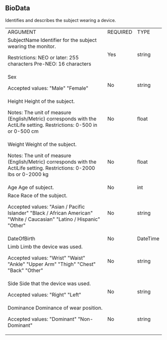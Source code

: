 ## BioData

Identifies and describes the subject wearing a device.

<table>
  <tr>
    <td>ARGUMENT</td>
    <td>REQUIRED</td>
    <td>TYPE</td>
  </tr>
  <tr>
    <td>SubjectName
Identifier for the subject wearing the monitor.

Restrictions:
NEO or later: 255 characters
Pre-NEO: 16 characters</td>
    <td>Yes</td>
    <td>string</td>
  </tr>
  <tr>
    <td>Sex

Accepted values:
"Male"
"Female"</td>
    <td>No</td>
    <td>string</td>
  </tr>
  <tr>
    <td>Height
Height of the subject.

Notes:
The unit of measure (English/Metric) corresponds with the ActiLife setting.
Restrictions:
0-500 in
or 0-500 cm</td>
    <td>No</td>
    <td>float</td>
  </tr>
  <tr>
    <td>Weight
Weight of the subject.

Notes:
The  unit of measure (English/Metric) corresponds with the ActiLife setting.
Restrictions:
0-2000 lbs
or 0-2000 kg</td>
    <td>No</td>
    <td>float</td>
  </tr>
  <tr>
    <td>Age
Age of subject.</td>
    <td>No</td>
    <td>int</td>
  </tr>
  <tr>
    <td>Race
Race of the subject.

Accepted values:
"Asian / Pacific Islander"
"Black / African American"
"White / Caucasian"
"Latino / Hispanic"
"Other"</td>
    <td>No</td>
    <td>string</td>
  </tr>
  <tr>
    <td>DateOfBirth</td>
    <td>No</td>
    <td>DateTime</td>
  </tr>
  <tr>
    <td>Limb
Limb the device was used.

Accepted values:
"Wrist"
"Waist"
"Ankle"
"Upper Arm"
"Thigh"
"Chest"
"Back"
"Other"</td>
    <td>No</td>
    <td>string</td>
  </tr>
  <tr>
    <td>Side
Side that the device was used.

Accepted values:
"Right"
"Left"</td>
    <td>No</td>
    <td>string</td>
  </tr>
  <tr>
    <td>Dominance
Dominance of wear position.

Accepted values:
"Dominant"
"Non-Dominant"</td>
    <td>No</td>
    <td>string</td>
  </tr>
</table>